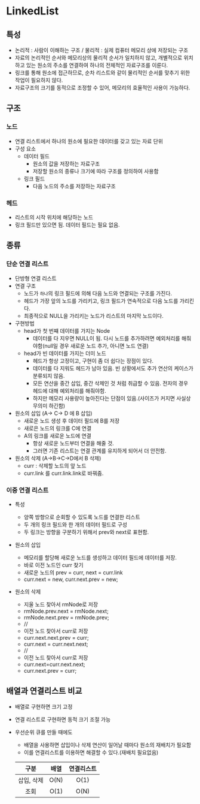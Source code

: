 # LinkedList
## 특성
* 논리적 : 사람이 이해하는 구조 / 물리적 : 실제 컴퓨터 메모리 상에 저장되는 구조
* 자료의 논리적인 순서와 메모리상의 물리적 순서가 일치하지 않고, 개별적으로 위치하고 있는 원소의 주소를 연결하여 하나의 전체적인 자료구조를 이룬다.
* 링크를 통해 원소에 접근하므로, 순차 리스트와 같이 물리적인 순서를 맞추기 위한 작업이 필요하지 않다.
* 자료구조의 크기를 동적으로 조정할 수 있어, 메모리의 효율적인 사용이 가능하다.

## 구조
### 노드
* 연결 리스트에서 하나의 원소에 필요한 데이터를 갖고 있는 자료 단위
* 구성 요소
    * 데이터 필드
        * 원소의 값을 저장하는 자료구조
        * 저장할 원소의 종류나 크기에 따라 구조를 정의하여 사용함
    * 링크 필드
        * 다음 노드의 주소를 저장하는 자료구조
### 헤드
* 리스트의 시작 위치에 해당하는 노드
* 링크 필드만 있으면 됨. 데이터 필드는 필요 없음.

## 종류
### 단순 연결 리스트
* 단방형 연결 리스트
* 연결 구조
    * 노드가 `하나`의 링크 필드에 의해 다음 노드와 연결되는 구조를 가진다.
    * 헤드가 가장 앞의 노드를 가리키고, 링크 필드가 연속적으로 다음 노드를 가리킨다.
    * 최종적으로 NULL을 가리키는 노드가 리스트의 마지막 노드이다.
* 구현방법
    * head가 첫 번쨰 데이터를 가지는 Node
        * 데이터를 다 지우면 NULL이 됨. 다시 노드를 추가하려면 예외처리를 해줘야함(null일 경우 새로운 노드 추가, 아니면 노드 연결)
    * head가 빈 데이터를 가지는 더미 노드
        * 헤드가 항상 고정이고, 구현이 좀 더 쉽다는 장점이 있다.
        * 데이터를 다 지워도 헤드가 남아 있음. 빈 상황에서도 추가 연산의 케이스가 분류되지 않음.
        * 모든 연산을 중간 삽입, 중간 삭제인 것 처럼 취급할 수 있음. 전자의 경우 헤드에 대해 예외처리를 해줘야함.
        * 하지만 메모리 사용량이 높아진다는 단점이 있음.(사이즈가 커지면 사실상 무의미 하긴함)
* 원소의 삽입 (A-> C-> D 에 B 삽입)
    * 새로운 노드 생성 후 데이터 필드에 B를 저장
    * 새로은 노드의 링크를 C에 연결
    * A의 링크를 새로운 노드에 연결
        * 항상 새로운 노드부터 연결을 해줄 것.
        * 그러면 기존 리스트는 연결 관계를 유지하게 되어서 더 안전함.
* 원소의 삭제 (A->B->C->D에서 B 삭제)
    * curr : 삭제할 노드의 앞 노드
    * curr.link 를 curr.link.link로 바꿔줌.

### 이중 연결 리스트
* 특성
    * 양쪽 방향으로 순회할 수 있도록 노드를 연결한 리스트
    * 두 개의 링크 필드와 한 개의 데이터 필드로 구성
    * 두 링크는 방향을 구분하기 위해서 prev와 next로 표현함.

* 원소의 삽입
    * 메모리를 할당해 새로운 노드를 생성하고 데이터 필드에 데이터를 저장.
    * 바로 이전 노드인 curr 찾기
    * 새로운 노드의 prev = curr, next = curr.link
    * curr.next = new, curr.next.prev = new;
* 원소의 삭제
    * 지울 노드 찾아서 rmNode로 저장
    * rmNode.prev.next = rmNode.next;
    * rmNode.next.prev = rmNode.prev;
    * //
    * 이전 노드 찾아서 curr로 저장
    * curr.next.next.prev = curr;
    * curr.next = curr.next.next;
    * //
    * 이전 노드 찾아서 curr로 저장
    * curr.next=curr.next.next;
    * curr.next.prev = curr;

## 배열과 연결리스트 비교
* 배열로 구현하면 크기 고정
* 연결 리스트로 구현하면 동적 크기 조절 가능

* 우선순위 큐를 만들 때에도
    * 배열을 사용하면 삽입이나 삭제 연산이 일어날 때마다 원소의 재배치가 필요함
    * 이를 연결리스트를 이용하면 해결할 수 있다.(재배치 필요없음)

    |구분|배열|연결리스트|
    |:---:|:----:|:----:|
    |삽입, 삭제|O(N)|O(1)|
    |조회|O(1)|O(N)|